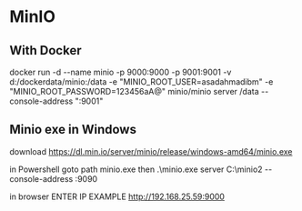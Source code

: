 # MinIO
  ## With Docker
docker run -d --name minio -p 9000:9000 -p 9001:9001 -v d:/dockerdata/minio:/data -e "MINIO_ROOT_USER=asadahmadibm" -e "MINIO_ROOT_PASSWORD=123456aA@" minio/minio server /data --console-address ":9001"
  ## Minio exe in Windows
download https://dl.min.io/server/minio/release/windows-amd64/minio.exe

in Powershell goto path minio.exe then .\minio.exe server C:\minio2 --console-address :9090

in browser ENTER IP EXAMPLE http://192.168.25.59:9000
